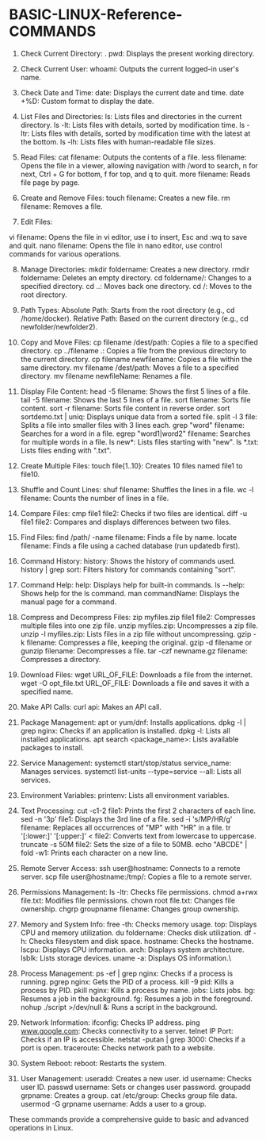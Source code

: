 # BASIC-LINUX-Reference-COMMANDS

1. Check Current Directory:
  . pwd: Displays the present working directory.

3. Check Current User:
  whoami: Outputs the current logged-in user's name.

4. Check Date and Time:
  date: Displays the current date and time.
  date +%D: Custom format to display the date.

5. List Files and Directories:
  ls: Lists files and directories in the current directory.
  ls -lt: Lists files with details, sorted by modification time.
  ls -ltr: Lists files with details, sorted by modification time with the latest at the bottom.
  ls -lh: Lists files with human-readable file sizes.

6. Read Files:
  cat filename: Outputs the contents of a file.
  less filename: Opens the file in a viewer, allowing navigation with /word to search, n for next, Ctrl + G for bottom, f for top, and q to quit.
  more filename: Reads file page by page.

7. Create and Remove Files:
  touch filename: Creates a new file.
  rm filename: Removes a file.

8. Edit Files:

  vi filename: Opens the file in vi editor, use i to insert, Esc and :wq to save and quit.
  nano filename: Opens the file in nano editor, use control commands for various operations.

8. Manage Directories:
  mkdir foldername: Creates a new directory.
  rmdir foldername: Deletes an empty directory.
  cd foldername/: Changes to a specified directory.
  cd ..: Moves back one directory.
  cd /: Moves to the root directory.

9. Path Types:
  Absolute Path: Starts from the root directory (e.g., cd /home/docker).
  Relative Path: Based on the current directory (e.g., cd newfolder/newfolder2).

10. Copy and Move Files:
  cp filename /dest/path: Copies a file to a specified directory.
  cp ../filename .: Copies a file from the previous directory to the current directory.
  cp filename newfilename: Copies a file within the same directory.
  mv filename /dest/path: Moves a file to a specified directory.
  mv filename newfileName: Renames a file.

11. Display File Content:
  head -5 filename: Shows the first 5 lines of a file.
  tail -5 filename: Shows the last 5 lines of a file.
  sort filename: Sorts file content.
  sort -r filename: Sorts file content in reverse order.
  sort sortdemo.txt | uniq: Displays unique data from a sorted file.
  split -l 3 file: Splits a file into smaller files with 3 lines each.
  grep "word" filename: Searches for a word in a file.
  egrep "word1|word2" filename: Searches for multiple words in a file.
  ls new*: Lists files starting with "new".
  ls *.txt: Lists files ending with ".txt".

12. Create Multiple Files:
  touch file{1..10}: Creates 10 files named file1 to file10.

13. Shuffle and Count Lines:
  shuf filename: Shuffles the lines in a file.
  wc -l filename: Counts the number of lines in a file.
14. Compare Files:
  cmp file1 file2: Checks if two files are identical.
  diff -u file1 file2: Compares and displays differences between two files.

15. Find Files:
  find /path/ -name filename: Finds a file by name.
  locate filename: Finds a file using a cached database (run updatedb first).

16. Command History:
  history: Shows the history of commands used.
  history | grep sort: Filters history for commands containing "sort".

17. Command Help:
  help: Displays help for built-in commands.
  ls --help: Shows help for the ls command.
  man commandName: Displays the manual page for a command.

18. Compress and Decompress Files:
  zip myfiles.zip file1 file2: Compresses multiple files into one zip file.
  unzip myfiles.zip: Uncompresses a zip file.
  unzip -l myfiles.zip: Lists files in a zip file without uncompressing.
  gzip -k filename: Compresses a file, keeping the original.
  gzip -d filename or gunzip filename: Decompresses a file.
  tar -czf newname.gz filename: Compresses a directory.

20. Download Files:
  wget URL_OF_FILE: Downloads a file from the internet.
  wget -O opt_file.txt URL_OF_FILE: Downloads a file and saves it with a specified name.

20. Make API Calls:
  curl api: Makes an API call.

21. Package Management:
  apt or yum/dnf: Installs applications.
  dpkg -l | grep nginx: Checks if an application is installed.
  dpkg -l: Lists all installed applications.
  apt search <package_name>: Lists available packages to install.

22. Service Management:
  systemctl start/stop/status service_name: Manages services.
  systemctl list-units --type=service --all: Lists all services.

23. Environment Variables:
  printenv: Lists all environment variables.

24. Text Processing:
  cut -c1-2 file1: Prints the first 2 characters of each line.
  sed -n '3p' file1: Displays the 3rd line of a file.
  sed -i 's/MP/HR/g' filename: Replaces all occurrences of "MP" with "HR" in a file.
  tr '[:lower:]' '[:upper:]' < file2: Converts text from lowercase to uppercase.
  truncate -s 50M file2: Sets the size of a file to 50MB.
  echo "ABCDE" | fold -w1: Prints each character on a new line.

25. Remote Server Access:
  ssh user@hostname: Connects to a remote server.
  scp file user@hostname:/tmp/: Copies a file to a remote server.

26. Permissions Management:
  ls -ltr: Checks file permissions.
  chmod a+rwx file.txt: Modifies file permissions.
  chown root file.txt: Changes file ownership.
  chgrp groupname filename: Changes group ownership.

27. Memory and System Info:
  free -th: Checks memory usage.
  top: Displays CPU and memory utilization.
  du foldername: Checks disk utilization.
  df -h: Checks filesystem and disk space.
  hostname: Checks the hostname.
  lscpu: Displays CPU information.
  arch: Displays system architecture.
  lsblk: Lists storage devices.
  uname -a: Displays OS information.\

29. Process Management:
  ps -ef | grep nginx: Checks if a process is running.
  pgrep nginx: Gets the PID of a process.
  kill -9 pid: Kills a process by PID.
  pkill nginx: Kills a process by name.
  jobs: Lists jobs.
  bg: Resumes a job in the background.
  fg: Resumes a job in the foreground.
  nohup ./script >/dev/null &: Runs a script in the background.

30. Network Information:
  ifconfig: Checks IP address.
  ping www.google.com: Checks connectivity to a server.
  telnet IP Port: Checks if an IP
  is accessible.
  netstat -putan | grep 3000: Checks if a port is open.
  traceroute: Checks network path to a website.

30. System Reboot:
  reboot: Restarts the system.

31. User Management:
  useradd: Creates a new user.
  id username: Checks user ID.
  passwd username: Sets or changes user password.
  groupadd grpname: Creates a group.
  cat /etc/group: Checks group file data.
  usermod -G grpname username: Adds a user to a group.

These commands provide a comprehensive guide to basic and advanced operations in Linux.






